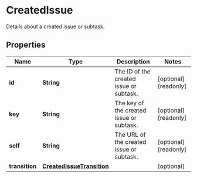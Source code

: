 

# CreatedIssue

Details about a created issue or subtask.

## Properties

| Name | Type | Description | Notes |
|------------ | ------------- | ------------- | -------------|
|**id** | **String** | The ID of the created issue or subtask. |  [optional] [readonly] |
|**key** | **String** | The key of the created issue or subtask. |  [optional] [readonly] |
|**self** | **String** | The URL of the created issue or subtask. |  [optional] [readonly] |
|**transition** | [**CreatedIssueTransition**](CreatedIssueTransition.md) |  |  [optional] |



